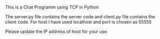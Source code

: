 This is a Chat Programm using TCP in Python

The server.py file contains the server code and client.py file contains the client code.
For host I have used localhost
and port is chosen as 55555

Please update the IP address of host for your use.
